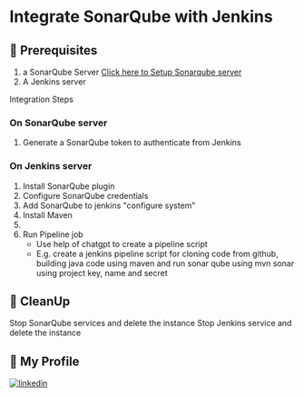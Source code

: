 # Integrate SonarQube with Jenkins 

## 🧰 Prerequisites
1. a SonarQube Server [Click here to Setup Sonarqube server](https://github.com/HandsOnDevOpsTraining/docker-and-sonarqube-installation-in-aws)
2. A Jenkins server 


Integration Steps 

### On SonarQube server 

1. Generate a SonarQube token to authenticate from Jenkins

### On Jenkins server 

1. Install SonarQube plugin
2. Configure SonarQube credentials 
3. Add SonarQube to jenkins "configure system" 
4. Install Maven 
5. 
6. Run Pipeline job 
   - Use help of chatgpt to create a pipeline script
   - E.g. create a jenkins pipeline script for cloning code from github, building java code using maven and run sonar qube using mvn sonar using project key, name and secret

## 🧹 CleanUp  

   Stop SonarQube services and delete the instance
   Stop Jenkins service and delete the instance 

   
## 🔗 My Profile
[![linkedin](https://img.shields.io/badge/linkedin-0A66C2?style=for-the-badge&logo=linkedin&logoColor=white)](https://www.linkedin.com/in/madan-lanka-0368a9b)
